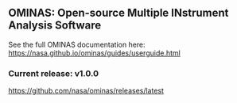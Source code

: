 ## OMINAS:  Open-source Multiple INstrument Analysis Software

See the full OMINAS documentation here:  https://nasa.github.io/ominas/guides/userguide.html

### Current release: v1.0.0

https://github.com/nasa/ominas/releases/latest
